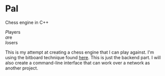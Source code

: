 # Pal
Chess engine in C++

*P*layers  
*a*re  
*l*osers

This is my attempt at creating a chess engine that I can play against.
I'm using the bitboard technique found [here](https://chessprogramming.wikispaces.com/Bitboards).
This is just the backend part. I will also create a command-line interface that can work over a network as another project.
